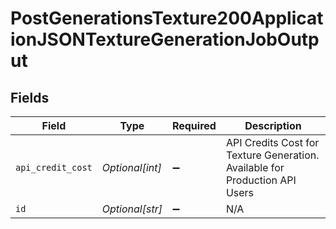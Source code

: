 # PostGenerationsTexture200ApplicationJSONTextureGenerationJobOutput


## Fields

| Field                                                                       | Type                                                                        | Required                                                                    | Description                                                                 |
| --------------------------------------------------------------------------- | --------------------------------------------------------------------------- | --------------------------------------------------------------------------- | --------------------------------------------------------------------------- |
| `api_credit_cost`                                                           | *Optional[int]*                                                             | :heavy_minus_sign:                                                          | API Credits Cost for Texture Generation. Available for Production API Users |
| `id`                                                                        | *Optional[str]*                                                             | :heavy_minus_sign:                                                          | N/A                                                                         |